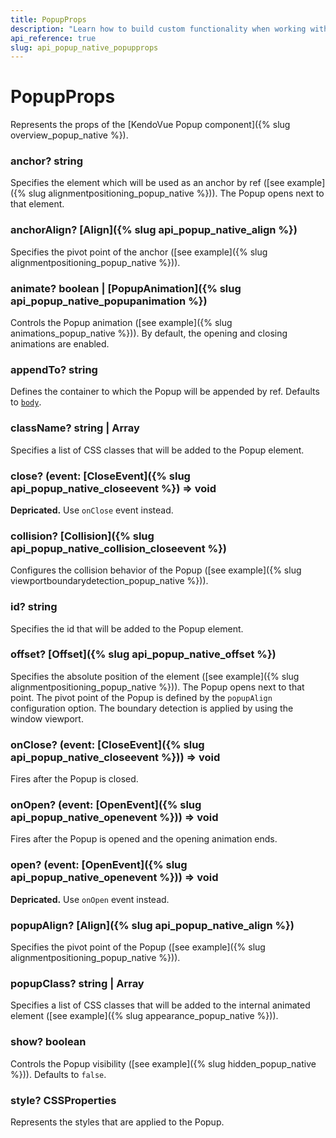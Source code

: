 ```yaml
---
title: PopupProps
description: "Learn how to build custom functionality when working with the Vue Popup by Kendo UI with the help of the PopupProps."
api_reference: true
slug: api_popup_native_popupprops
---
```


# PopupProps
Represents the props of the [KendoVue Popup component]({% slug overview_popup_native %}).

### anchor? <span class='code'>string</span>
Specifies the element which will be used as an anchor by ref ([see example]({% slug alignmentpositioning_popup_native %})). The Popup opens next to that element.

### anchorAlign? <span class='code'>[Align]({% slug api_popup_native_align %})</span>
Specifies the pivot point of the anchor ([see example]({% slug alignmentpositioning_popup_native %})).

### animate? <span class='code'>boolean | [PopupAnimation]({% slug api_popup_native_popupanimation %})</span>
Controls the Popup animation ([see example]({% slug animations_popup_native %})). By default, the opening and closing animations are enabled.

### appendTo? <span class='code'>string</span>
Defines the container to which the Popup will be appended by ref. Defaults to [`body`](https://developer.mozilla.org/en-US/docs/Web/HTML/Element/body).

### className? <span class='code'>string | Array</span>
Specifies a list of CSS classes that will be added to the Popup element.

### close? <span class='code'>(event: [CloseEvent]({% slug api_popup_native_closeevent %}) => void</span>
**Depricated.** Use `onClose` event instead.

### collision? <span class='code'>[Collision]({% slug api_popup_native_collision_closeevent %})</span>
Configures the collision behavior of the Popup ([see example]({% slug viewportboundarydetection_popup_native %})).

### id? <span class='code'>string</span>
Specifies the id that will be added to the Popup element.

### offset? <span class='code'>[Offset]({% slug api_popup_native_offset %})</span>
Specifies the absolute position of the element ([see example]({% slug alignmentpositioning_popup_native %})). The Popup opens next to that point. The pivot point of the Popup is defined by the `popupAlign` configuration option. The boundary detection is applied by using the window viewport.

### onClose? <span class='code'>(event: [CloseEvent]({% slug api_popup_native_closeevent %})) => void</span>
Fires after the Popup is closed.

### onOpen? <span class='code'>(event: [OpenEvent]({% slug api_popup_native_openevent %})) => void</span>
Fires after the Popup is opened and the opening animation ends.

### open? <span class='code'>(event: [OpenEvent]({% slug api_popup_native_openevent %})) => void</span>
**Depricated.** Use `onOpen` event instead.

### popupAlign? <span class='code'>[Align]({% slug api_popup_native_align %})</span>
Specifies the pivot point of the Popup ([see example]({% slug alignmentpositioning_popup_native %})).

### popupClass? <span class='code'>string | Array</span>
Specifies a list of CSS classes that will be added to the internal animated element ([see example]({% slug appearance_popup_native %})).

### show? <span class='code'>boolean</span>
Controls the Popup visibility ([see example]({% slug hidden_popup_native %})). Defaults to `false`.

### style? <span class='code'>CSSProperties</span>
Represents the styles that are applied to the Popup.


